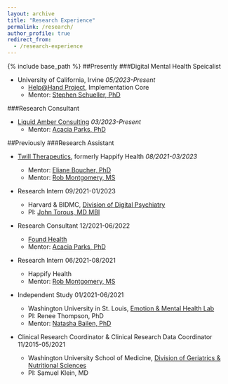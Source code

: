 ```yaml
---
layout: archive
title: "Research Experience"
permalink: /research/
author_profile: true
redirect_from:
  - /research-experience
---
```


{% include base_path %}
##Presently
###Digital Mental Health Speicalist
* University of California, Irvine    _05/2023-Present_
  * [Help@Hand Project](https://helpathandca.org/), Implementation Core
  * Mentor: [Stephen Schueller, PhD](https://faculty.sites.uci.edu/schueller/)

###Research Consultant  
* [Liquid Amber Consulting](https://liquidamber.consulting)    _03/2023-Present_
  * Mentor: [Acacia Parks, PhD](https://www.linkedin.com/in/acacia-parks-3088ba5)

##Previously
###Research Assistant    
* [Twill Therapeutics](https://www.twill.health), formerly Happify Health   _08/2021-03/2023_
  * Mentor: [Eliane Boucher, PhD](https://www.linkedin.com/in/eliane-boucher-092816181)
  * Mentor: [Rob Montgomery, MS](https://www.linkedin.com/in/rob-montgomery-ma-868668b7)

* Research Intern       09/2021-01/2023
  * Harvard & BIDMC, [Division of Digital Psychiatry](https://www.digitalpsych.org/)
  * PI: [John Torous, MD MBI](https://www.linkedin.com/in/johntorous)
 
* Research Consultant   12/2021-06/2022
  * [Found Health](https://www.joinfound.com)
  * Mentor: [Acacia Parks, PhD](https://www.linkedin.com/in/acacia-parks-3088ba5)

* Research Intern       06/2021-08/2021
  * Happify Health 
  * Mentor: [Rob Montgomery, MS](https://www.linkedin.com/in/rob-montgomery-ma-868668b7)

* Independent Study     01/2021-06/2021
  * Washington University in St. Louis, [Emotion & Mental Health Lab](https://sites.wustl.edu/emotionlab)
  * PI: Renee Thompson, PhD
  * Mentor: [Natasha Bailen, PhD](https://www.linkedin.com/in/natasha-bailen-98086325)

* Clinical Research Coordinator & Clinical Research Data Coordinator    11/2015-05/2021
  * Washington University School of Medicine, [Division of Geriatrics & Nutritional Sciences](https://gns.wustl.edu)
  * PI: Samuel Klein, MD
